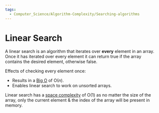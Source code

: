 ```yaml
---
tags:
  - Computer_Science/Algorithm-Complexity/Searching-algorithms
---
```

# Linear Search
A linear search is an algorithm that iterates over **every** element in an array. Once it has iterated over every element it can return true if the array contains the desired element, otherwise false.

Effects of checking every element once:
- Results in a [Big O](../Big-O.md) of O($n$).
- Enables linear search to work on unsorted arrays.

Linear search has a [space complexity](../Complexity/Space-Complexity.md) of O($1$) as no matter the size of the array, only the current element & the index of the array will be present in memory.